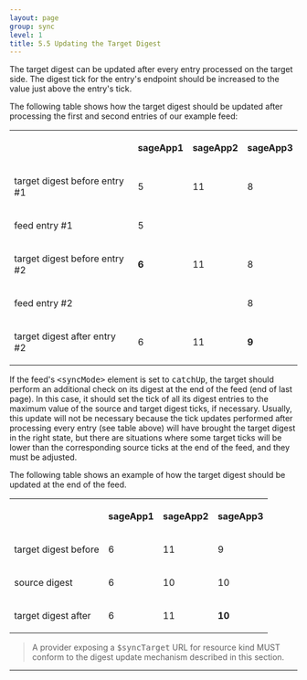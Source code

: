 ```yaml
---
layout: page
group: sync
level: 1
title: 5.5 Updating the Target Digest
---
```


The target digest can be updated after every entry processed on the target
side. The digest tick for the entry's endpoint should be increased to the value
just above the entry's tick.

The following table shows how the target digest should be updated after
processing the first and second entries of our example feed:

<table class="content" print-width="100%" width="100%">
<tbody>

<tr>

<th></th>
<th>

sageApp1

</th>
<th>

sageApp2

</th>
<th>

sageApp3

</th>

</tr>

<tr>

<td>

target digest before entry #1

</td>
<td>

5

</td>
<td>

11

</td>
<td>

8

</td>

</tr>

<tr>

<td>

feed entry #1

</td>
<td>

5

</td>
<td></td>
<td></td>

</tr>

<tr>

<td>

target digest before entry #2

</td>
<td><strong>6</strong></td>
<td>

11

</td>
<td>

8

</td>

</tr>

<tr>

<td>

feed entry #2

</td>
<td></td>
<td></td>
<td>

8

</td>

</tr>

<tr>

<td>

target digest after entry #2

</td>
<td>

6

</td>
<td>

11

</td>
<td>

<strong>9</strong>

</td>

</tr>

</tbody>
</table>

If the feed's <tt>&lt;syncMode&gt;</tt> element is set to <tt>catchUp</tt>,
the target should perform an additional check on its digest at the end of the
feed (end of last page).&nbsp;In this case, it&nbsp;should set the tick of all its digest
entries to the maximum value of the source and target digest ticks, if
necessary. Usually, this update will not be necessary because the tick updates
performed after processing every entry (see table above) will have brought the
target digest in the right state, but there are situations where some target
ticks will be lower than the corresponding source ticks at the end of the feed,
and they must be adjusted.

The following table shows an example of how the target digest should be
updated at the end of the feed.

<table class="content" print-width="100%" width="100%">
<tbody>

<tr>

<th></th>
<th>

sageApp1

</th>
<th>

sageApp2

</th>
<th>

sageApp3

</th>

</tr>

<tr>

<td>

target digest before

</td>
<td>

6

</td>
<td>

11

</td>
<td>

9

</td>

</tr>

<tr>

<td>

source digest

</td>
<td>

6

</td>
<td>

10

</td>
<td>

10

</td>

</tr>

<tr>

<td>

target digest after

</td>
<td>

6

</td>
<td>

11

</td>
<td>

<strong>10</strong>

</td>

</tr>

</tbody>
</table>

<blockquote class="compliance">A provider exposing a <tt>$syncTarget</tt> URL for resource kind
MUST conform to the digest update mechanism described in this section.</blockquote>

* * *